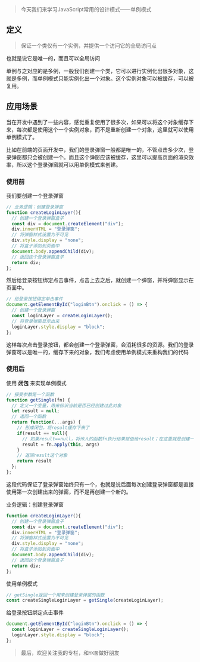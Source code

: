 
> 今天我们来学习JavaScript常用的设计模式——单例模式



## 定义

> 保证一个类仅有一个实例，并提供一个访问它的全局访问点

也就是说它是唯一的，而且可以全局访问

单例与之对应的是多例，一般我们创建一个类，它可以进行实例化出很多对象，这就是多例，而单例模式只能实例化出一个对象。这个实例对象可以被缓存，可以被复用。


## 应用场景

当在开发中遇到了一些内容，感觉重复使用了很多次，如果可以将这个对象缓存下来，每次都是使用这个一个实例对象，而不是重新创建一个对象，这里就可以使用单例模式了。

比如在前端的页面开发中，我们的登录弹窗一般都是唯一的，不管点击多少次，登录弹窗都只会被创建一个。而且这个弹窗应该被缓存，这里可以提高页面的渲染效率，所以这个登录弹窗就可以用单例模式来创建。



### 使用前

我们要创建一个登录弹窗

```js
// 业务逻辑：创建登录弹窗
function createLoginLayer(){
  // 创建一个登录弹窗盒子
  const div = document.createElement("div");
  div.innerHTML = "登录弹窗";
  // 将弹窗样式设置为不可见
  div.style.display = "none";
  // 将盒子添加到页面中
  document.body.appendChild(div);
  // 返回这个登录弹窗盒子
  return div;
};
```

然后给登录按钮绑定点击事件，点击上去之后，就创建一个弹窗，并将弹窗显示在页面中。

```js
// 给登录按钮绑定单击事件
document.getElementById("loginBtn").onclick = () => {
  // 创建一个登录弹窗
  const loginLayer = createLoginLayer();
  // 将登录弹窗显示出来
  loginLayer.style.display = "block";
};
```

这样每次点击登录按钮，都会创建一个登录弹窗，会消耗很多的资源。我们的登录弹窗可以是唯一的，缓存下来的对象，我们考虑使用单例模式来重构我们的代码


### 使用后

使用 **闭包** 来实现单例模式

```js
// 接受参数是一个函数
function getSingle(fn) {
  // 定义一个变量，用来标识当前是否已经创建过此对象
  let result = null;
  // 返回一个函数
  return function(...args) {
    // 形成闭包，将result缓存下来了
    if(result == null){
      // 如果result==null，将传入的函数fn执行结果赋值给result；在这里就是创建一个登录弹窗盒子
      result = fn.apply(this, args)
    }
    // 返回result这个对象
    return result
  };
};
```


这段代码保证了登录弹窗始终只有一个，也就是说后面每次创建登录弹窗都是直接使用第一次创建出来的弹窗，而不是再创建一个新的。


业务逻辑：创建登录弹窗

```js
function createLoginLayer(){
  // 创建一个登录弹窗盒子
  const div = document.createElement("div");
  div.innerHTML = "登录弹窗";
  // 将弹窗样式设置为不可见
  div.style.display = "none";
  // 将盒子添加到页面中
  document.body.appendChild(div);
  // 返回这个登录弹窗盒子
  return div;
};
```

使用单例模式

```js
// getSingle返回一个用来创建登录弹窗的函数
const createSingleLoginLayer = getSingle(createLoginLayer);
```

给登录按钮绑定点击事件
```js
document.getElementById("loginBtn").onclick = () => {
  const loginLayer = createSingleLoginLayer();
  loginLayer.style.display = "block";
};
```



> 最后，欢迎关注我的专栏，和`YK菌`做好朋友
